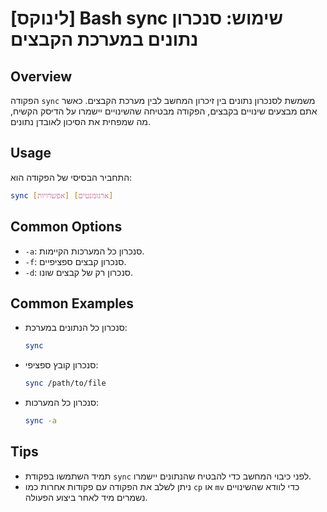 # [לינוקס] Bash sync שימוש: סנכרון נתונים במערכת הקבצים

## Overview
הפקודה `sync` משמשת לסנכרון נתונים בין זיכרון המחשב לבין מערכת הקבצים. כאשר אתם מבצעים שינויים בקבצים, הפקודה מבטיחה שהשינויים יישמרו על הדיסק הקשיח, מה שמפחית את הסיכון לאובדן נתונים.

## Usage
התחביר הבסיסי של הפקודה הוא:

```bash
sync [אפשרויות] [ארגומנטים]
```

## Common Options
- `-a`: סנכרון כל המערכות הקיימות.
- `-f`: סנכרון קבצים ספציפיים.
- `-d`: סנכרון רק של קבצים שונו.

## Common Examples
- סנכרון כל הנתונים במערכת:
  ```bash
  sync
  ```

- סנכרון קובץ ספציפי:
  ```bash
  sync /path/to/file
  ```

- סנכרון כל המערכות:
  ```bash
  sync -a
  ```

## Tips
- תמיד השתמשו בפקודת `sync` לפני כיבוי המחשב כדי להבטיח שהנתונים יישמרו.
- ניתן לשלב את הפקודה עם פקודות אחרות כמו `cp` או `mv` כדי לוודא שהשינויים נשמרים מיד לאחר ביצוע הפעולה.